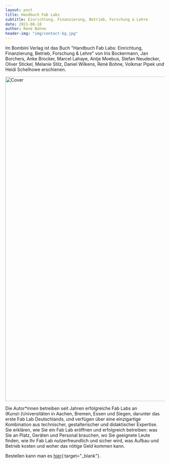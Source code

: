 ```yaml
---
layout: post
title: Handbuch Fab Labs
subtitle: Einrichtung, Finanzierung, Betrieb, Forschung & Lehre
date: 2021-08-18
author: René Bohne
header-img: "img/contact-bg.jpg"
---
```


Im Bombini Verlag ist das Buch "Handbuch Fab Labs: Einrichtung, Finanzierung, Betrieb, Forschung & Lehre" von Iris Bockermann, Jan Borchers, Anke Brocker, Marcel Lahaye, Antje Moebus, Stefan Neudecker, Oliver Stickel, Melanie Stilz, Daniel Wilkens, René Bohne, Volkmar Pipek und Heidi Schelhowe erschienen.

<img class="size-full wp-image-65" src="{{site.baseurl}}/img/fablab_buch_cover.jpg" alt="Cover" width="651" height="1024" />

Die Autor*innen betreiben seit Jahren erfolgreiche Fab Labs an (Kunst-)Universitäten in Aachen, Bremen, Essen und Siegen, darunter das erste Fab Lab Deutschlands, und verfügen über eine einzigartige Kombination aus technischer, gestalterischer und didaktischer Expertise. Sie erklären, wie Sie ein Fab Lab eröffnen und erfolgreich betreiben: was Sie an Platz, Geräten und Personal brauchen, wo Sie geeignete Leute finden, wie Ihr Fab Lab nutzerfreundlich und sicher wird, was Aufbau und Betrieb kosten und woher das nötige Geld kommen kann.

Bestellen kann man es [hier](https://www.bombini-verlag.de/shop/handbuch-fab-labs/){:target="_blank"}.
